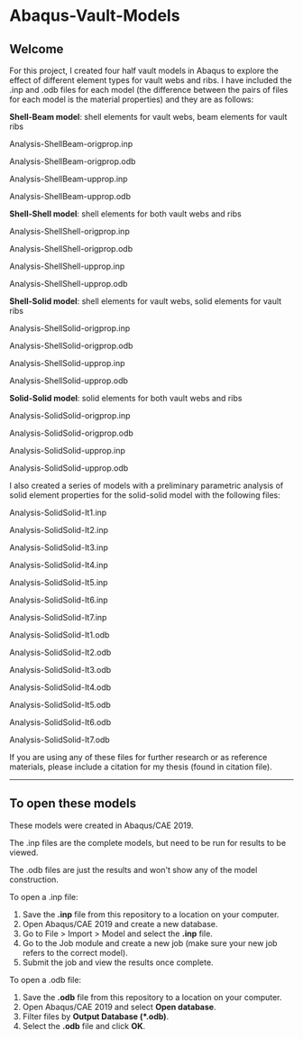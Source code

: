 # Abaqus-Vault-Models

## Welcome

For this project, I created four half vault models in Abaqus to explore the effect of different element types for vault webs and ribs. I have included the .inp and .odb files for each model (the difference between the pairs of files for each model is the material properties) and they are as follows:

**Shell-Beam model**: shell elements for vault webs, beam elements for vault ribs

Analysis-ShellBeam-origprop.inp

Analysis-ShellBeam-origprop.odb

Analysis-ShellBeam-upprop.inp

Analysis-ShellBeam-upprop.odb

**Shell-Shell model**: shell elements for both vault webs and ribs

Analysis-ShellShell-origprop.inp

Analysis-ShellShell-origprop.odb

Analysis-ShellShell-upprop.inp

Analysis-ShellShell-upprop.odb

**Shell-Solid model**: shell elements for vault webs, solid elements for vault ribs

Analysis-ShellSolid-origprop.inp

Analysis-ShellSolid-origprop.odb

Analysis-ShellSolid-upprop.inp

Analysis-ShellSolid-upprop.odb

**Solid-Solid model**: solid elements for both vault webs and ribs

Analysis-SolidSolid-origprop.inp

Analysis-SolidSolid-origprop.odb

Analysis-SolidSolid-upprop.inp

Analysis-SolidSolid-upprop.odb


I also created a series of models with a preliminary parametric analysis of solid element properties for the solid-solid model with the following files:

Analysis-SolidSolid-It1.inp

Analysis-SolidSolid-It2.inp

Analysis-SolidSolid-It3.inp

Analysis-SolidSolid-It4.inp

Analysis-SolidSolid-It5.inp

Analysis-SolidSolid-It6.inp

Analysis-SolidSolid-It7.inp

Analysis-SolidSolid-It1.odb

Analysis-SolidSolid-It2.odb

Analysis-SolidSolid-It3.odb

Analysis-SolidSolid-It4.odb

Analysis-SolidSolid-It5.odb

Analysis-SolidSolid-It6.odb

Analysis-SolidSolid-It7.odb


If you are using any of these files for further research or as reference materials, please include a citation for my thesis (found in citation file). 


---

## To open these models

These models were created in Abaqus/CAE 2019. 

The .inp files are the complete models, but need to be run for results to be viewed.

The .odb files are just the results and won't show any of the model construction.

To open a .inp file:

1. Save the **.inp** file from this repository to a location on your computer.
2. Open Abaqus/CAE 2019 and create a new database.
3. Go to File > Import > Model and select the **.inp** file.
4. Go to the Job module and create a new job (make sure your new job refers to the correct model).
5. Submit the job and view the results once complete. 

To open a .odb file: 

1. Save the **.odb** file from this repository to a location on your computer.
2. Open Abaqus/CAE 2019 and select **Open database**.
3. Filter files by **Output Database (*.odb)**.
4. Select the **.odb** file and click **OK**.
